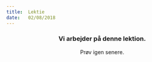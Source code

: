 ```yaml
---
title:  Lektie
date:   02/08/2018
---
```


### <center>Vi arbejder på denne lektion.</center>
<center>Prøv igen senere.</center>